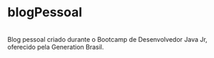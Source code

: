 # blogPessoal
</br>Blog pessoal criado durante o Bootcamp de Desenvolvedor Java Jr, oferecido pela Generation Brasil.


